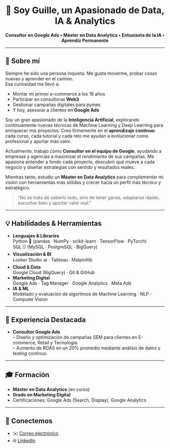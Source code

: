 <h1 align="center"> 👋 Soy Guille, un Apasionado de Data, IA & Analytics</h1>
<p align="center">
  <strong>Consultor en Google Ads • Máster en Data Analytics • Entusiasta de la IA • Aprendiz Permanente</strong>
</p>

---

## 🧐 Sobre mí
Siempre he sido una persona inquieta. Me gusta moverme, probar cosas nuevas y aprender en el camino.  
Esa curiosidad me llevó a:

- Montar mi primer e-commerce a los 16 años  
- Participar en consultoras **Web3**  
- Gestionar campañas digitales para pymes  
- Y hoy, asesorar a clientes en **Google Ads**  

Soy un gran apasionado de la **Inteligencia Artificial**, explorando continuamente nuevas técnicas de Machine Learning y Deep Learning para enriquecer mis proyectos. Creo firmemente en el **aprendizaje continuo**: cada curso, cada tutorial y cada reto me ayudan a evolucionar como profesional y aportar más valor.

Actualmente, trabajo como **Consultor en el equipo de Google**, ayudando a empresas y agencias a maximizar el rendimiento de sus campañas. Me apasiona entender a fondo cada proyecto, descubrir qué mueve a cada negocio y diseñar estrategias con sentido y resultados reales.

Mientras tanto, estudio un **Máster en Data Analytics** para complementar mi visión con herramientas más sólidas y crecer hacia un perfil más técnico y estratégico.

> “No se trata de saberlo todo, sino de tener ganas, adaptarse rápido, escuchar bien y aportar valor real.”

---

## 💡 Habilidades & Herramientas

- **Lenguajes & Libraries**  
  Python 🐍 (pandas · NumPy · scikit-learn · TensorFlow · PyTorch)  
  SQL 🗄️ (MySQL · PostgreSQL · BigQuery)  
- **Visualización & BI**  
  Looker Studio 📊 · Tableau · Matplotlib  
- **Cloud & Data**  
  Google Cloud (BigQuery) · Git & GitHub  
- **Marketing Digital**  
  Google Ads · Tag Manager · Google Analytics · Meta Ads  
- **IA & ML**  
  Modelado y evaluación de algoritmos de Machine Learning · NLP · Computer Vision  

---

## 🚀 Experiencia Destacada

- **Consultor Google Ads**  
  – Diseño y optimización de campañas SEM para clientes en E-commerce, Retail y Tecnología.  
  – Aumento de ROAS en un 20% promedio mediante análisis de datos y testing continuo.

---

## 🎓 Formación

- **Máster en Data Analytics** (en curso)  
- **Grado en Marketing Digital**  
- Certificaciones: Google Ads (Search, Display), Google Analytics  

---

## 🤝 Conectemos

- ✉️ [Correo electrónico](mailto:guillemlorente03@gmail.com)  
- 🌐 [LinkedIn](https://www.linkedin.com/in/guillemlorentesanchez/)  
